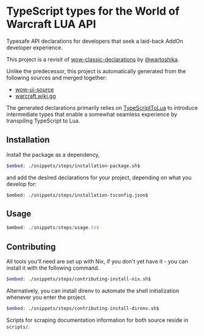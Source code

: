 # TypeScript types for the World of Warcraft LUA API

Typesafe API declarations for developers that seek a laid-back AddOn developer
experience.

This project is a revisit of
[wow-classic-declarations](https://github.com/wartoshika/wow-classic-declarations)
by [@wartoshika](https://github.com/wartoshika).

Unlike the predecessor, this project is automatically generated from the
following sources and merged together:

- [wow-ui-source](https://github.com/Gethe/wow-ui-source)
- [warcraft.wiki.gg](https://warcraft.wiki.gg/wiki/World_of_Warcraft_API)

The generated declarations primarily relies on
[TypeScriptToLua](https://github.com/TypeScriptToLua/TypeScriptToLua) to
introduce intermediate types that enable a somewhat seamless experience by
transpiling TypeScript to Lua.

## Installation

Install the package as a dependency,

```bash
$embed: ./snippets/steps/installation-package.sh$
```

and add the desired declarations for your project, depending on what you develop for:

```jsonc
$embed: ./snippets/steps/installation-tsconfig.json$
```

## Usage

```typescript
$embed: ./snippets/steps/usage.ts$
```

## Contributing

All tools you'll need are set up with Nix, if you don't yet have it - you can
install it with the following command.

```bash
$embed: ./snippets/steps/contributing-install-nix.sh$
```

Alternatively, you can install direnv to automate the shell initialization
whenever you enter the project.

```bash
$embed: ./snippets/steps/contributing-install-direnv.sh$
```

Scripts for scraping documentation information for both source reside in
`scripts/`.
